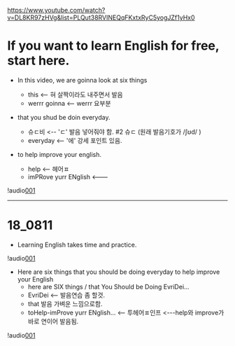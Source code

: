 <https://www.youtube.com/watch?v=DL8KR97zHVg&list=PLQut38RVINEQqFKxtxRyC5yogJZf1yHx0>

# If you want to learn English for free, start here.



* In this video, we are goinna look at six things
  - this <-- 혀 살짝이라도 내주면서 발음
  - werrr goinna  <-- werrr 요부분
   
     
* that you shud be doin everyday.
  - 슈ㄷ비  <-- 'ㄷ' 발음 넣어줘야 함.  #2 슈ㄷ (원래 발음기호가 /ʃʊd/ )
  - everyday  <-- '에' 강세 포인트 있음.
  
* to help improve your english.
  - help <-- 헤어ㅍ
  - imPRove yurr ENglish  <--- 
  
 !audio[001](https://github.com/brianrobo/English/blob/master/18_0716_If_you_want/18_0716_001.m4a)
 
 ------------------------------------------------------------------------------------------------------
 
 # 18_0811
 
 * Learning English takes time and practice.
 
 !audio[001](https://github.com/brianrobo/English/blob/master/18_0716_If_you_want/18_0811_001.m4a)
 
 
 * Here are six things that you should be doing everyday to help improve your English
   - here are SIX things / that You Should be Doing EvriDei...
   - EvriDei  <-- 발음연습 좀 할것.
   - that 발음 가벼운 느낌으로함.
   - toHelp-imProve yurr ENglish...    <-- 투헤어ㅍ인프   <---help와 improve가 바로 연이어 발음됨.
   
 !audio[001](https://github.com/brianrobo/English/blob/master/18_0716_If_you_want/18_0811_002.m4a)
 
